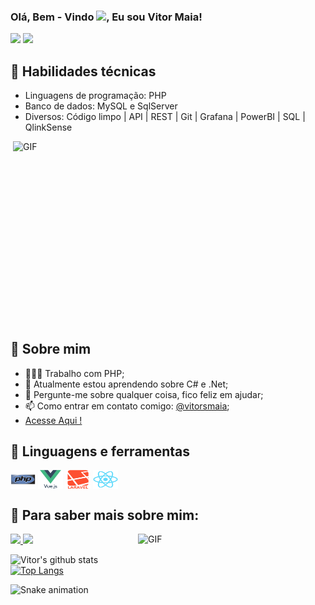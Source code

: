 ### Olá, Bem - Vindo <img src="https://media.giphy.com/media/hvRJCLFzcasrR4ia7z/giphy.gif" width="25px">, Eu sou Vitor Maia!

![](https://visitor-badge.glitch.me/badge?page_id=VitorSMaia.VitorSMaia)
![](https://img.shields.io/github/watchers/VitorSMaia/VitorSMaia.svg)

## :triangular_flag_on_post: Habilidades técnicas
- Linguagens de programação: PHP
- Banco de dados: MySQL e SqlServer
- Diversos: Código limpo | API | REST | Git | Grafana | PowerBI | SQL | QlinkSense

 <img align="right" alt="GIF" src="https://github.com/abhisheknaiidu/abhisheknaiidu/blob/master/code.gif?raw=true" width="500" height="320" />
 
 ## :runner: Sobre mim
 
- 👨🏽‍💻 Trabalho com PHP;
- 🌱 Atualmente estou aprendendo sobre C# e .Net;
- 💬 Pergunte-me sobre qualquer coisa, fico feliz em ajudar;
- 📫 Como entrar em contato comigo: [@vitorsmaia](mailto:vito.smaia1@gmail.com);
- <a href="https://curriculum-vitor.herokuapp.com" target="_blank"> Acesse Aqui ! </a>

## :hammer: Linguagens e ferramentas
<div>
 <img align="center" alt="PHP" height="30" width="40" src="https://raw.githubusercontent.com/devicons/devicon/master/icons/php/php-original.svg">
 <img align="center" alt="React" height="30" width="40" src="https://raw.githubusercontent.com/devicons/devicon/master/icons/vuejs/vuejs-original-wordmark.svg">
 <img align="center" alt="React" height="30" width="40" src="https://raw.githubusercontent.com/devicons/devicon/master/icons/laravel/laravel-plain-wordmark.svg">
 <img align="center" alt="React" height="30" width="40" src="https://raw.githubusercontent.com/devicons/devicon/master/icons/react/react-original.svg">
</div>

## 💬 Para saber mais sobre mim:
<div>
<a href="https://discord.com/channels/853324834712584222/853324834712584228" target="_blank">
 <img src="https://img.shields.io/badge/Discord-7289DA?style=for-the-badge&logo=discord&logoColor=white" target="_blank">
</a>

<a href="https://www.linkedin.com/in/vitorsmaia/" target="_blank">
  <img src="https://img.shields.io/badge/-LinkedIn-%230077B5?style=for-the-badge&logo=linkedin&logoColor=white" target="_blank">
</a>
 
<a href="https://github.com/VitorSMaia" target="_blank">
  <img align="right" alt="GIF" width="300" height="300" src="https://cdn.discordapp.com/attachments/883672422589558805/883688393425440829/Webp.net-gifmaker_2.gif" target="_blank">
</a>
</div>

![Vitor's github stats](https://github-readme-stats.vercel.app/api?username=VitorSMaia&count_private=true&show_icons=true&theme=algolia) 
[![Top Langs](https://github-readme-stats.vercel.app/api/top-langs/?username=VitorSMaia&layout=compact)](https://github.com/anuraghazra/github-readme-stats)

![Snake animation](https://github.com/VitorSMaia/vitormaia/blob/output/github-contribution-grid-snake.svg)


